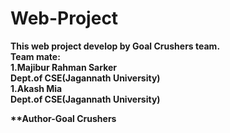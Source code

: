 # Web-Project
<b>This web project develop by Goal Crushers team.<br>
Team mate:<br>
1.Majibur Rahman Sarker<br>
Dept.of CSE(Jagannath University)<br>
1.Akash Mia<br>
Dept.of CSE(Jagannath University)<br>

**Author-Goal Crushers</b>
